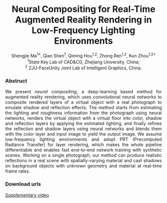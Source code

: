 # <center> Neural Compositing for Real-Time Augmented Reality Rendering in Low-Frequency Lighting Environments </center>
<center> Shengjie Ma<sup>1*</sup>, Qian Shen<sup>1</sup>, Qiming Hou<sup>1,2</sup>, Zhong Ren<sup>1,2</sup>, Kun Zhou<sup>1,2*</sup> </center>  

<center> <sup>1</sup>State Key Lab of CAD&CG, Zhejiang University, China; </center>  

<center> <sup>2</sup> ZJU-FaceUnity Joint Lab of Intelligent Graphics, China. </center>  

### Abstruct

<p style="text-align:justify;"> We present <i>neural compositing</i>, a deep-learning based method for augmented reality rendering, which uses convolutional neural networks to composite rendered layers of a virtual object with a real photograph to emulate shadow and reflection effects. The method starts from estimating the lighting and roughness information from the photograph using neural networks, renders the virtual object with a virtual floor into color, shadow and reflection layers by applying the estimated lighting, and finally refines the reflection and shadow layers using neural networks and blends them with the color layer and input image to yield the output image. We assume low-frequency lighting environments and adopt PRT (Precomputed Radiance Transfer) for layer rendering, which makes the whole pipeline differentiable and enables fast end-to-end network training with synthetic scenes. Working on a single photograph, our method can produce realistic reflections in a real scene with spatially-varying material and cast shadows on background objects with unknown geometry and material at real-time frame rates. </p>

### Download urls
[Supplementary video](./edition_scis_final_720p.mp4)
